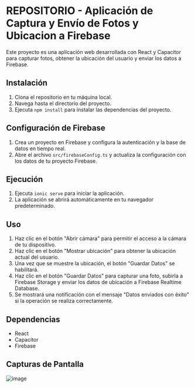 # REPOSITORIO - Aplicación de Captura y Envío de Fotos y Ubicacion a Firebase

Este proyecto es una aplicación web desarrollada con React y Capacitor para capturar fotos, obtener la ubicación del usuario y enviar los datos a Firebase.

## Instalación

1. Clona el repositorio en tu máquina local.
2. Navega hasta el directorio del proyecto.
3. Ejecuta `npm install` para instalar las dependencias del proyecto.

## Configuración de Firebase

1. Crea un proyecto en Firebase y configura la autenticación y la base de datos en tiempo real.
2. Abre el archivo `src/firebaseConfig.ts` y actualiza la configuración con los datos de tu proyecto Firebase.

## Ejecución

1. Ejecuta `ionic serve` para iniciar la aplicación.
2. La aplicación se abrirá automáticamente en tu navegador predeterminado.

## Uso

1. Haz clic en el botón "Abrir cámara" para permitir el acceso a la cámara de tu dispositivo.
2. Haz clic en el botón "Mostrar ubicación" para obtener la ubicación actual del usuario.
3. Una vez que se muestre la ubicación, el botón "Guardar Datos" se habilitará.
4. Haz clic en el botón "Guardar Datos" para capturar una foto, subirla a Firebase Storage y enviar los datos de ubicación a Firebase Realtime Database.
5. Se mostrará una notificación con el mensaje "Datos enviados con éxito" si la operación se realiza correctamente.

## Dependencias

- React
- Capacitor
- Firebase

## Capturas de Pantalla
![image](https://github.com/Martyn147/Ionic-React-Camara-Localizador-Firebase/assets/85313351/c05387f4-60cf-4374-ab36-a1195cbb030e)


